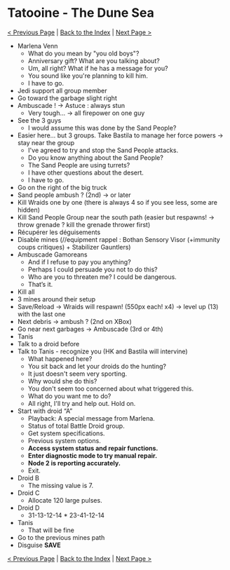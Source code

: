 # Tatooine - The Dune Sea

[< Previous Page](044_Tatooine.md)
| [Back to the Index](../index.md)
| [Next Page >](046_Tatooine.md)


- Marlena Venn
	- What do you mean by "you old boys"?
	- Anniversary gift? What are you talking about?
	- Um, all right? What if he has a message for you?
	- You sound like you're planning to kill him.
	- I have to go.
- Jedi support all group member
- Go toward the garbage slight right
- Ambuscade ! -> Astuce : always stun 
	- Very tough… -> all firepower on one guy
- See the 3 guys
	- I would assume this was done by the Sand People?
- Easier here… but 3 groups. Take Bastila to manage her force powers -> stay near the group
	- I've agreed to try and stop the Sand People attacks.
	- Do you know anything about the Sand People?
	- The Sand People are using turrets?
	- I have other questions about the desert.
	- I have to go.
- Go on the right of the big truck
- Sand people ambush ? (2nd) -> or later
- Kill Wraids one by one (there is always 4 so if you see less, some are hidden)
- Kill Sand People Group near the south path (easier but respawns! -> throw grenade ? kill the grenade thrower first)
- Récupérer les déguisements
- Disable mines (//equipment rappel : Bothan Sensory Visor (+immunity coups critiques) + Stabilizer Gauntlers)
- Ambuscade Gamoreans
	- And if I refuse to pay you anything?
	- Perhaps I could persuade you not to do this?
	- Who are you to threaten me? I could be dangerous.
	- That’s it.
- Kill all
- 3 mines around their setup
- Save/Reload -> Wraids will respawn! (550px each! x4) -> level up (13) with the last one
- Next debris -> ambush ? (2nd on XBox)
- Go near next garbages -> Ambuscade (3rd or 4th)
- Tanis
- Talk to a droid before
- Talk to Tanis - recognize you (HK and Bastila will intervine)
	- What happened here?
	- You sit back and let your droids do the hunting?
	- It just doesn't seem very sporting.
	- Why would she do this?
	- You don't seem too concerned about what triggered this.
	- What do you want me to do?
	- All right, I'll try and help out. Hold on.
- Start with droid “A”
	- Playback: A special message from Marlena.
	- Status of total Battle Droid group.
	- Get system specifications.
	- Previous system options.
	- **Access system status and repair functions.**
	- **Enter diagnostic mode to try manual repair.**
	- **Node 2 is reporting accurately.**
	- Exit.
- Droid B
	- The missing value is 7.
- Droid C
	- Allocate 120 large pulses.
- Droid D
	- 31-13-12-14 * 23-41-12-14
- Tanis
	- That will be fine
- Go to the previous mines path
- Disguise
**SAVE**


[< Previous Page](044_Tatooine.md)
| [Back to the Index](../index.md)
| [Next Page >](046_Tatooine.md)
